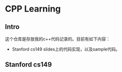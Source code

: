 # CPP Learning
## Intro
这个仓库是存放我的c++代码记录的。目前有如下内容：  

* Stanford cs149 slides上的代码实现，以及sample代码。

## Stanford cs149
